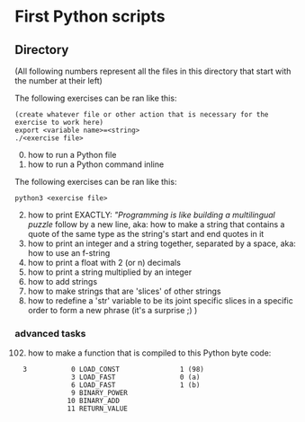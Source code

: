 # First Python scripts
## Directory
(All following numbers represent all the files in this directory that start with the number at their left)

The following exercises can be ran like this:
```
(create whatever file or other action that is necessary for the exercise to work here)
export <variable name>=<string>
./<exercise file>
```
0. how to run a Python file
1. how to run a Python command inline

The following exercises can be ran like this:
```
python3 <exercise file>
```
2. how to print EXACTLY: _"Programming is like building a multilingual puzzle_ follow by a new line, aka: how to make a string that contains a quote of the same type as the string's start and end quotes in it
3. how to print an integer and a string together, separated by a space, aka: how to use an f-string
4. how to print a float with 2 (or n) decimals
5. how to print a string multiplied by an integer
6. how to add strings
7. how to make strings that are 'slices' of other strings
8. how to redefine a 'str' variable to be its joint specific slices in a specific order to form a new phrase (it's a surprise ;) )

### advanced tasks
102. how to make a function that is compiled to this Python byte code:
```
  3           0 LOAD_CONST               1 (98)
              3 LOAD_FAST                0 (a)
              6 LOAD_FAST                1 (b)
              9 BINARY_POWER
             10 BINARY_ADD
             11 RETURN_VALUE
```
